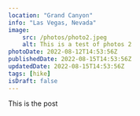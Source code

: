 ```yaml
---
location: "Grand Canyon"
info: "Las Vegas, Nevada"
image:
    src: /photos/photo2.jpeg
    alt: This is a test of photos 2
photoDate: 2022-08-12T14:53:56Z   
publishedDate: 2022-08-15T14:53:56Z
updatedDate: 2022-08-15T14:53:56Z
tags: [hike] 
isDraft: false
---
```


This is the post